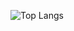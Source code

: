 ![Top Langs](https://github-readme-stats.vercel.app/api/top-langs/?username=11k11k&layout=compact&theme=tokyonight)
